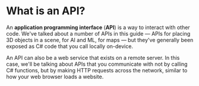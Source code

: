 # What is an API?

An **application programming interface** \(**API**\) is a way to interact with other code. We've talked about a number of APIs in this guide — APIs for placing 3D objects in a scene, for AI and ML, for maps — but they've generally been exposed as C# code that you call locally on-device.

An API can also be a web service that exists on a remote server. In this case, we'll be talking about APIs that you communicate with not by calling C# functions, but by making HTTP requests across the network, similar to how your web browser loads a website.
